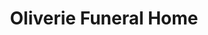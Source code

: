 ---
title: "Oliverie Funeral Home"
url: /manchester/oliverie-funeral-home/
shop: funeral directors
---